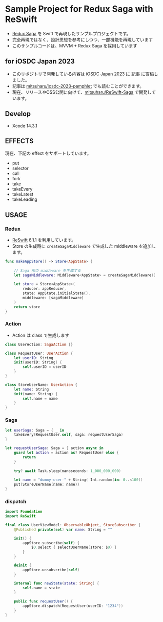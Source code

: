 Sample Project for Redux Saga with ReSwift
==

- [Redux Saga](https://redux-saga.js.org/) を Swift で再現したサンプルプロジェクトです。
- 完全再現ではなく、設計思想を参考にしつつ、一部機能を再現しています
- このサンプルコードは、MVVM + Redux Saga を採用しています

## for iOSDC Japan 2023

- このリポジトリで開発している内容は iOSDC Japan 2023 に [記事](https://fortee.jp/iosdc-japan-2023/proposal/d3c4feb1-0b2c-403b-b47c-6db885bc70d8) に寄稿しました。
- 記事は [mitsuharu/iosdc-2023-pamphlet](https://github.com/mitsuharu/iosdc-2023-pamphlet) でも読むことができます。
- 現在、リリースやOSS公開に向けて、[mitsuharu/ReSwift-Saga](https://github.com/mitsuharu/ReSwift-Saga) で開発しています。


## Develop

- Xcode 14.3.1


## EFFECTS

現在、下記の effect をサポートしています。

- put
- selector
- call
- fork
- take
- takeEvery
- takeLatest
- takeLeading


## USAGE

### Redux

- [ReSwift](https://github.com/ReSwift/ReSwift) 6.1.1 を利用しています。
- Store の生成時に `createSagaMiddleware` で生成した middleware を追加します。

```swift
func makeAppStore() -> Store<AppState> {
    
    // Saga 用の middeware を生成する
    let sagaMiddleware: Middleware<AppState> = createSagaMiddleware()
    
    let store = Store<AppState>(
        reducer: appReducer,
        state: AppState.initialState(),
        middleware: [sagaMiddleware]
    )
    return store
}
```


### Action

- Action は class で生成します


```swift
class UserAction: SagaAction {}

class RequestUser: UserAction {
    let userID: String
    init(userID: String) {
        self.userID = userID
    }
}

class StoreUserName: UserAction {
    let name: String
    init(name: String) {
        self.name = name
    }
}
```

### Saga

```swift
let userSaga: Saga = { _ in
    takeEvery(RequestUser.self, saga: requestUserSaga)
}

let requestUserSaga: Saga = { action async in
    guard let action = action as? RequestUser else {
        return
    }
    
    try? await Task.sleep(nanoseconds: 1_000_000_000)
    
    let name = "dummy-user-" + String( Int.random(in: 0..<100))
    put(StoreUserName(name: name))
}
```


### dispatch

```swift
import Foundation
import ReSwift

final class UserViewModel: ObservableObject, StoreSubscriber {
    @Published private(set) var name: String = ""

    init() {
        appStore.subscribe(self) {
            $0.select { selectUserName(store: $0) }
        }
    }

    deinit {
        appStore.unsubscribe(self)
    }

    internal func newState(state: String) {
        self.name = state
    }
    
    public func requestUser() {
        appStore.dispatch(RequestUser(userID: "1234"))
    }    
}
```

